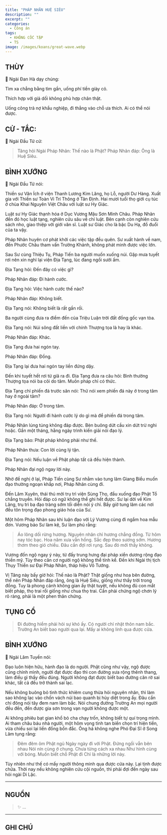 ```yaml
---
title: "PHÁP NHÃN HUỆ SIÊU"
description: ""
excerpt: ""
categories:
  - Công án
tags:
  - KHÔNG CỐC TẬP
  - TS 
image: /images/koans/great-wave.webp
---
```


## THÙY

📢 Ngài Đan Hà dạy chúng:

Tìm xa chẳng bằng tìm gần, uống phí tiền giày cỏ. 

Thích hợp với giả dối không phù hợp chân thật. 

Uống công trả nợ khẩu nghiệp, đi thẳng vào chỗ ưa thích. Ai có thể nói được.

## CỬ - TẮC:

📢 Ngài Đầu Tử cử:

> Tăng hỏi Ngài Pháp Nhãn: Thế nào là Phật?
Pháp Nhãn đáp: Ông là Huệ Siêu.

## BÌNH XƯỚNG

📢 Ngài Đầu Tử nói:

Thiền sư Văn Ích ở viện Thanh Lương Kim Lăng, họ Lỗ, người Dư Hàng. Xuất gia với Thiền sư Toàn Vi Trí Thông ở Tân Định. Hai mươi tuổi thọ giới cụ túc ở chùa Khai Nguyên Việt Châu với luật sư Hy Giác.

Luật sư Hy Giác thạnh hóa ở Dục Vương Mậu Sơn Minh Châu. Pháp Nhãn đến đó học luật tạng, nghiên cứu sâu về chí luật. Bên cạnh còn nghiên cứu sách nho, giao thiệp với giới văn sĩ. Luật sư Giác cho là bậc Du Hạ, đồ đuổi của ta vậy.

Pháp Nhãn huyên cơ phát khởi các việc tập đều quên. Sư xuất hành về nam, đến Phước Châu tham vấn Trường Khánh, không phát minh được việc lớn.

Sau Sư cùng Thiệu Tụ, Pháp Tiến ba người muốn xuống núi. Gặp mưa tuyết rơi nên xin nghỉ lại viện Địa Tạng, lúc đang ngồi sưởi ấm.

Địa Tạng hỏi: Đến đây có việc gì?

Pháp Nhãn đáp: Đi hành cước.

Địa Tạng hỏi: Việc hành cước thế nào?

Pháp Nhãn đáp: Không biết.

Địa Tạng nói: Không biết là rất gần rồi.

Ba người cùng đưa ra điềm đến của Triệu Luận trời đất đồng gốc vạn tòa.

Địa Tạng nói: Núi sông đất liền với chính Thượng tọa là hay là khác.

Pháp Nhãn đáp: Khác.

Địa Tạng đưa hai ngón tay.

Pháp Nhãn đáp: Đồng.

Địa Tạng lại đưa hai ngón tay liền đứng dậy.

Đến khi tuyết hết rơi từ giã ra đi.
Địa Tạng đưa ra câu hỏi: Bình thường Thượng tọa nói ba cõi do tâm. Muôn pháp chỉ có thức.

Địa Tạng chỉ phiến đá trước sân nói: Thử nói xem phiến đá này ở trong tâm hay ở ngoài tâm?

Pháp Nhãn đáp: Ở trong tâm.

Địa Tạng nói: Người đi hành cước lý do gì mà để phiến đá trong tâm.

Pháp Nhãn lúng túng không đáp được. Bèn buông dứt cầu xin dứt trừ nghi hoặc. Gần một tháng, hằng ngày trình kiến giải nói đạo lý.

Địa Tạng bảo: Phật pháp không phải như thế.

Pháp Nhãn thưa: Con lời cùng lý tận.

Địa Tạng nói: Nếu luận về Phật pháp tất cả đều hiện thành.

Pháp Nhãn đại ngộ ngay lời này.

Nhờ đề nghị ở lại, Pháp Tiến cùng Sư nhằm vào tung lâm Giang Biểu muốn đạo thường ngoạn khắp nơi, Pháp Nhãn cùng đi.

Đến Lâm Xuyên, thái thú mời trụ trì viện Sùng Thọ, đầu xuống đạo Phật Tổ chẳng truyền. Hỏi đáp có ngữ không thể ghi hết được. Sư lại dời về Kim Lăng, trụ trì bạ đạo tràng sớm tối diễn nói ý chỉ. Bấy giờ tung lâm các nơi đều tôn trọng đạo phong giáo hóa của Sư.

Một hôm Pháp Nhãn sau khi luận đạo với Lý Vương cùng đi ngắm hoa mẫu đơn. Vương bảo Sư làm kệ, Sư làm phú rằng:

> Áo lông dối rừng hương.
Nguyên nhân chỉ hương chẳng đồng.
Từ hôm nay tóc bạc.
Hoa năm xưa vẫn hồng.
Sắc đẹp theo sương sớm.
Hương thơm theo gió chiều.
Đâu cần đợi rơi rụng.
Sau đó mới thấy không.

Vương đốn ngộ ngay ý này, từ đấy trung hưng đại pháp xiển dương rộng đạo thiền mỹ. Tùy theo căn cơ người ngộ không thể tính kể. Đến khi Ngài thị tịch Thụy Thiền sư Đại Pháp Nhãn, tháp hiệu Vô Tướng.

Vị Tăng này bấy giờ hỏi: Thế nào là Phật? Thật giống như hoa bên đường, thế nên Pháp Nhãn đáp rằng, ông là Huệ Siêu, giống như thấy trời trong đồng. Tuy là phong cảnh không gian ấy thật tuyệt, nếu không đủ con mắt biết pháp, thọ trai rồi giống như chua thọ trai. Cần phải chứng ngộ chơn lý rõ ràng, phải là một phen thân chứng.

## TỤNG CỔ

> Đi đường hiểm phải hỏi sự khó ấy.
Có người chỉ nhặt thôn nam bắc.
Trường An biết bao người qua lại.
Mấy ai không linh qua được cửa.

## BÌNH XƯỚNG

📢 Ngài Lâm Tuyền nói:

Đạo luôn hiện hữu, hành đạo là do người. Phật cũng như vậy, ngộ được cũng chính mình, người đạt được đạo thì con đường xưa rộng thênh thang, làm điều gì thấy đều đúng. Người không đạt được biết bao đường căn rờ sai khác, tất cả đều trở thành sai lạc.

Nếu không buông bỏ tình thức khiêm cung thừa hỏi nguyên nhân, thì làm sao không lạc vào chốn vách núi bao quanh bị hủy diệt trong ấy. Đâu cần chi đông nói tây đem nam làm bắc. Nói chung đường Trường An mọi người đều đến, đến được gia sơn trong vạn người không được một.

Ai không phiêu bạt gian khổ bỏ cha chạy trốn, không biết tự quí trọng mình. Ai tham châu báu nhà người, một hôm vọng tình tan biến chọn trí hiện tiền, vừa chiếu soi lại liền đồng bổn đắc. Ông há không nghe Phó Đại Sĩ ở Song Lâm tụng rằng:

> Đêm đêm ôm Phật ngủ
Ngày ngày đi với Phật.
Đứng ngồi vẫn bên nhau
Nói nín cùng ở chung.
Chưa từng cách xa nhau
Như hình cùng với bóng.
Muốn biết chỗ Phật đi
Chỉ là những lời này.

Tùy nhiên như thế có mấy người thông minh qua được cửa này. Lại tịnh được chửa. Thời nay nếu không nghiên cứu cội nguồn, thì phải đợi đến ngày sau hỏi ngài Di Lặc.

<hr class="blog-rule" />

## NGUỒN

> ✨ ...

<hr class="blog-rule" />

## GHI CHÚ

[^1]: ⭐️ <a href="/masters/" target="_blank">🔗 TS </a>


